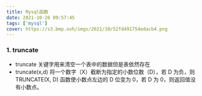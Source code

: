 ```yaml
---
title: Mysql函数
date: 2021-10-26 09:57:45
tags: ['mysql']
cover: https://s3.bmp.ovh/imgs/2021/10/52fd491754edacb4.png
---
```




### 1. truncate 

+ truncate 关键字用来清空一个表中的数据但是表依然存在
+ truncate(x,d) 将一个数字（X）截断为指定的小数位数（D），若 D 为负，则 TRUNCATE(X, D) 函数使小数点左边的 D 位变为 0，若 D 为 0，则返回值没有小数点。

